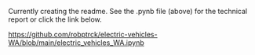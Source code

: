 Currently creating the readme. See the .pynb file (above) for the technical report or click the link below.

https://github.com/robptrck/electric-vehicles-WA/blob/main/electric_vehicles_WA.ipynb
